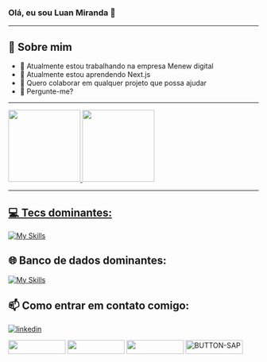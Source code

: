 ### Olá, eu sou Luan Miranda 👋
----
## 🚀 Sobre mim

- 🔭 Atualmente estou trabalhando na empresa Menew digital
- 🌱 Atualmente estou aprendendo Next.js
- 👯 Quero colaborar em qualquer projeto que possa ajudar
- 💬 Pergunte-me?



----
 <div>
  <a href="https://github.com/LuanMiranda77"/>
  <img height="145rem" src="https://github-readme-stats.vercel.app/api?username=LuanMiranda77&show_icons=true&theme=dark&include_all_commits=true&count_private=true"/>
  <img height="145rem" src="https://github-readme-stats.vercel.app/api/top-langs/?username=LuanMiranda77&layout=compact&langs_count=7&theme=dark"/>
</div>


----

## 💻 Tecs dominantes:

[![My Skills](https://skillicons.dev/icons?i=js,ts,java,angular,spring,react,nodejs,maven,netlify,materialui,figma,electron,docker,css,aws,html,tailwind,selenium,laravel,redux,hibernate&theme=dark)](https://skillicons.dev)

## 🌐 Banco de dados dominantes: 

[![My Skills](https://skillicons.dev/icons?i=postgres,mysql,sqlite,mongodb&theme=dark)](https://skillicons.dev)
  
## 📫 Como entrar em contato comigo:
  
<div>
 
 [![linkedin](https://img.shields.io/badge/linkedin-0A66C2?style=for-the-badge&logo=linkedin&logoColor=white)](https://www.linkedin.com/in/luan-miranda-6b0177131/)
 
  <a href="https://www.youtube.com/channel/UCbTiQU-AafevBRNyNoyMiPg" target="_blank"><img align="center" height="28" width="115" src="https://img.shields.io/badge/YouTube-FF0000?style=for-the-badge&logo=youtube&logoColor=white" target="_blank"></a>
  <a href = "mailto:luanprof30@gmail.com"><img align="center"  height="28" width="115" src="https://img.shields.io/badge/-Gmail-%23333?style=for-the-badge&logo=gmail&logoColor=white" target="_blank"></a>
  <a href = "https://t.me/devluanmiranda"><img align="center"  height="28" width="115" src="https://img.shields.io/badge/%20-Telegram-blue?style=for-the-badge&logo=telegram" target="_blank"></a>
  <a href="https://api.whatsapp.com/send?phone=5583996386694"><img align="center" height="28" width="115" src="https://i.ibb.co/zrrN0d4/BUTTON-SAP.png" alt="BUTTON-SAP" border="0"></a>
</div>
